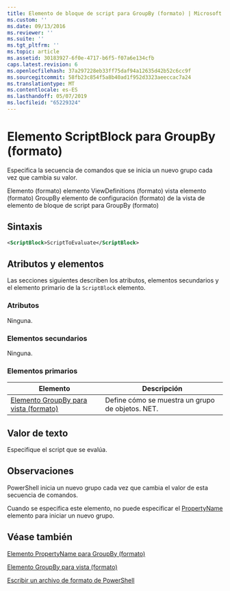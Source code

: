 ```yaml
---
title: Elemento de bloque de script para GroupBy (formato) | Microsoft Docs
ms.custom: ''
ms.date: 09/13/2016
ms.reviewer: ''
ms.suite: ''
ms.tgt_pltfrm: ''
ms.topic: article
ms.assetid: 30183927-6f0e-4717-b6f5-f07a6e134cfb
caps.latest.revision: 6
ms.openlocfilehash: 37a297228eb33ff75daf94a12635d42b52c6cc9f
ms.sourcegitcommit: 58fb23c854f5a8b40ad1f952d3323aeeccac7a24
ms.translationtype: MT
ms.contentlocale: es-ES
ms.lasthandoff: 05/07/2019
ms.locfileid: "65229324"
---
```

# <a name="scriptblock-element-for-groupby-format"></a>Elemento ScriptBlock para GroupBy (formato)

Especifica la secuencia de comandos que se inicia un nuevo grupo cada vez que cambia su valor.

Elemento (formato) elemento ViewDefinitions (formato) vista elemento (formato) GroupBy elemento de configuración (formato) de la vista de elemento de bloque de script para GroupBy (formato)

## <a name="syntax"></a>Sintaxis

```xml
<ScriptBlock>ScriptToEvaluate</ScriptBlock>
```

## <a name="attributes-and-elements"></a>Atributos y elementos

Las secciones siguientes describen los atributos, elementos secundarios y el elemento primario de la `ScriptBlock` elemento.

### <a name="attributes"></a>Atributos

Ninguna.

### <a name="child-elements"></a>Elementos secundarios

Ninguna.

### <a name="parent-elements"></a>Elementos primarios

|Elemento|Descripción|
|-------------|-----------------|
|[Elemento GroupBy para vista (formato)](./groupby-element-for-view-format.md)|Define cómo se muestra un grupo de objetos. NET.|

## <a name="text-value"></a>Valor de texto

Especifique el script que se evalúa.

## <a name="remarks"></a>Observaciones

PowerShell inicia un nuevo grupo cada vez que cambia el valor de esta secuencia de comandos.

Cuando se especifica este elemento, no puede especificar el [PropertyName](propertyname-element-for-groupby-format.md) elemento para iniciar un nuevo grupo.

## <a name="see-also"></a>Véase también

[Elemento PropertyName para GroupBy (formato)](propertyname-element-for-groupby-format.md)

[Elemento GroupBy para vista (formato)](groupby-element-for-view-format.md)

[Escribir un archivo de formato de PowerShell](writing-a-powershell-formatting-file.md)
